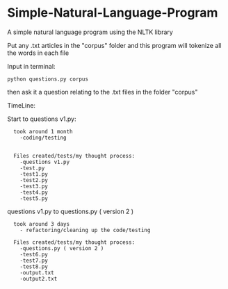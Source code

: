 # Simple-Natural-Language-Program


A simple natural language program using the NLTK library 


Put any .txt articles in the "corpus" folder and this program will tokenize 
all the words in each file

Input in terminal:

    python questions.py corpus 

then ask it a question relating to the .txt files in the folder "corpus"




TimeLine:
  
  Start to questions v1.py:
      
      took around 1 month
        -coding/testing
      
      
      Files created/tests/my thought process:
        -questions v1.py
        -test.py
        -test1.py
        -test2.py
        -test3.py
        -test4.py
        -test5.py
  
  questions v1.py to questions.py ( version 2 )
      
      took around 3 days
        - refactoring/cleaning up the code/testing
      
      Files created/tests/my thought process:
        -questions.py ( version 2 )
        -test6.py
        -test7.py
        -test8.py
        -output.txt
        -output2.txt
   
